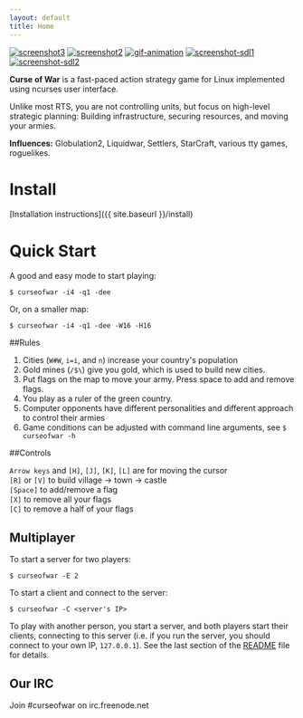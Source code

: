 ```yaml
---
layout: default
title: Home
---
```


[![screenshot3](http://i.imgur.com/QhsgqRbs.png)](http://i.imgur.com/QhsgqRb.png)
[![screenshot2](http://i.imgur.com/JoVcPvTs.png)](http://i.imgur.com/JoVcPvT.png) 
[![gif-animation](http://i.imgur.com/K2AV6zSs.gif)](http://i.imgur.com/K2AV6zS.gif) 
[![screenshot-sdl1](http://i.imgur.com/FlfVmxqs.png)](http://i.imgur.com/FlfVmxq.png) 
[![screenshot-sdl2](http://i.imgur.com/fJ8VByNs.png)](http://i.imgur.com/fJ8VByN.png) 

**Curse of War** is a fast-paced action strategy game for Linux implemented using 
ncurses user interface.

Unlike most RTS, you are not controlling units, but focus on high-level 
strategic planning: Building infrastructure, securing resources, 
and moving your armies.

**Influences:** Globulation2, Liquidwar, Settlers, StarCraft, various tty games, roguelikes.

<!--
## Videos

[![](http://i.imgur.com/mN7lBYi.png)](http://youtu.be/FZH4qbIxpx4) 
[![](http://i.imgur.com/4RSZixh.png)](http://youtu.be/EzGuR66gemw) 
[![](http://i.imgur.com/yxQPCUL.png)](http://youtu.be/Egh3Jw-XafU)
-->

# Install

[Installation instructions]({{ site.baseurl }}/install)

# Quick Start

A good and easy mode to start playing:

    $ curseofwar -i4 -q1 -dee

Or, on a smaller map:

    $ curseofwar -i4 -q1 -dee -W16 -H16

##Rules 

1. Cities (`W#W`, `i=i`, and ` n `) increase your country's population
2. Gold mines (`/$\`) give you gold, which is used to build new cities.
3. Put flags on the map to move your army. Press space to add and remove flags.
4. You play as a ruler of the green country.
5. Computer opponents have different personalities and different approach to control their armies
6. Game conditions can be adjusted with command line arguments, see `$ curseofwar -h`

##Controls

`Arrow keys` and `[H]`, `[J]`, `[K]`, `[L]` are for moving the cursor
<br />
`[R]` or `[V]`  to build village -> town -> castle
<br />
`[Space]`    to add/remove a flag
<br />
`[X]`        to remove all your flags
<br />
`[C]`        to remove a half of your flags

## Multiplayer
To start a server for two players:

    $ curseofwar -E 2

To start a client and connect to the server:

    $ curseofwar -C <server's IP> 
                                       
To play with another person, you start a server, and both players start their clients, connecting to this server (i.e. if you run the server, you should connect to your own IP, `127.0.0.1`). See the last section of the [README](https://github.com/a-nikolaev/curseofwar#readme) file for details.

## Our IRC
Join #curseofwar on irc.freenode.net 

<!--
<div id="home">
  <h1>The main header</h1>
  <ul class="posts">
    {% for post in site.posts %}
      <li><span>{{ post.date | date_to_string }}</span> &raquo; <a href="{{ post.url }}">{{ post.title }}</a></li>
    {% endfor %}
  </ul>
</div>
-->
